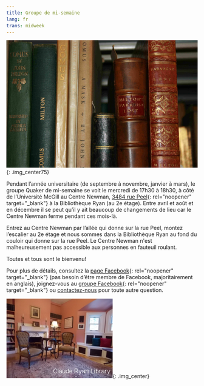 ```yaml
---
title: Groupe de mi-semaine
lang: fr
trans: midweek
---
```

![Livres](/assets/images/Ryan-library_books.jpg){: .img_center75}

Pendant l’année universitaire (de septembre à novembre, janvier à mars), le groupe Quaker de mi-semaine se voit le mercredi de 17h30 à 18h30, à côté de l’Université McGill au Centre Newman, [3484 rue Peel](https://goo.gl/maps/MeQqk7m8Hegzx9Sz8){:  rel="noopener" target="_blank"} à la <i class="fas fa-book"></i> Bibliothèque Ryan (au 2e étage). Entre avril et août et en décembre il se peut qu’il y ait beaucoup de changements de lieu car le Centre Newman ferme pendant ces mois-là.

Entrez au Centre Newman par l’allée qui donne sur la rue Peel, montez l’escalier au 2e étage et nous sommes dans la Bibliothèque Ryan au fond du couloir qui donne sur la rue Peel. Le Centre Newman n'est malheureusement pas accessible aux personnes en fauteuil roulant.

Toutes et tous sont le bienvenu!

Pour plus de détails, consultez la [page Facebook](https://www.facebook.com/MontrealQuakers/){:  rel="noopener" target="_blank"} (pas besoin d’être membre de Facebook, majoritairement en anglais), joignez-vous au [groupe Facebook](https://www.facebook.com/groups/mtlmidweek/){:  rel="noopener" target="_blank"} ou [contactez-nous](contact-fr.html) pour toute autre question.

![Bibliothèque Ryan](/assets/images/ClaudeRyanLibrary.jpg){: .img_center}
